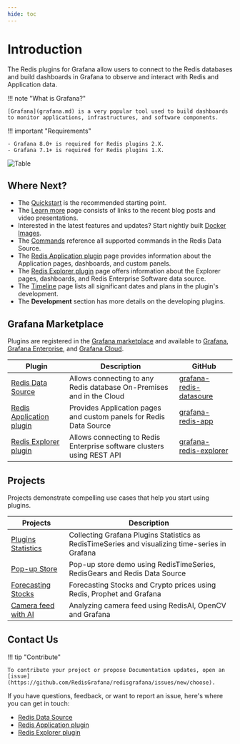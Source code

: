 ```yaml
---
hide: toc
---
```


# Introduction

The Redis plugins for Grafana allow users to connect to the Redis databases and build dashboards in Grafana to observe and interact with Redis and Application data.

!!! note "What is Grafana?"

    [Grafana](grafana.md) is a very popular tool used to build dashboards to monitor applications, infrastructures, and software components.

!!! important "Requirements"

    - Grafana 8.0+ is required for Redis plugins 2.X.
    - Grafana 7.1+ is required for Redis plugins 1.X.

![Table](/images/redis-table.png)

## Where Next?

- The [Quickstart](quickstart.md) is the recommended starting point.
- The [Learn more](learn-more.md) page consists of links to the recent blog posts and video presentations.
- Interested in the latest features and updates? Start nightly built [Docker Images](development/images.md).
- The [Commands](redis-datasource/commands.md) reference all supported commands in the Redis Data Source.
- The [Redis Application plugin](redis-app/overview.md) page provides information about the Application pages, dashboards, and custom panels.
- The [Redis Explorer plugin](redis-explorer/overview.md) page offers information about the Explorer pages, dashboards, and Redis Enterprise Software data source.
- The [Timeline](timeline.md) page lists all significant dates and plans in the plugin's development.
- The **Development** section has more details on the developing plugins.

## Grafana Marketplace

Plugins are registered in the [Grafana marketplace](https://grafana.com/grafana/plugins/) and available to [Grafana](https://grafana.com/), [Grafana Enterprise](https://grafana.com/products/enterprise/), and [Grafana Cloud](https://grafana.com/products/cloud/).

| Plugin                                                                           | Description                                                            | GitHub                                                                              |
| -------------------------------------------------------------------------------- | ---------------------------------------------------------------------- | ----------------------------------------------------------------------------------- |
| [Redis Data Source](https://grafana.com/grafana/plugins/redis-datasource/)       | Allows connecting to any Redis database On-Premises and in the Cloud   | [grafana-redis-datasoure](https://github.com/RedisGrafana/grafana-redis-datasource) |
| [Redis Application plugin](https://grafana.com/grafana/plugins/redis-app/)       | Provides Application pages and custom panels for Redis Data Source     | [grafana-redis-app](https://github.com/RedisGrafana/grafana-redis-app)              |
| [Redis Explorer plugin](https://grafana.com/grafana/plugins/redis-explorer-app/) | Allows connecting to Redis Enterprise software clusters using REST API | [grafana-redis-explorer](https://github.com/RedisGrafana/grafana-redis-explorer)    |

## Projects

Projects demonstrate compelling use cases that help you start using plugins.

| Projects                                          | Description                                                                                     |
| ------------------------------------------------- | ----------------------------------------------------------------------------------------------- |
| [Plugins Statistics](projects/grafana-stats.md)   | Collecting Grafana Plugins Statistics as RedisTimeSeries and visualizing time-series in Grafana |
| [Pop-up Store](projects/pop-up-store.md)          | Pop-up store demo using RedisTimeSeries, RedisGears and Redis Data Source                       |
| [Forecasting Stocks](projects/finance-prophet.md) | Forecasting Stocks and Crypto prices using Redis, Prophet and Grafana                           |
| [Camera feed with AI](projects/camera-ai.md)      | Analyzing camera feed using RedisAI, OpenCV and Grafana                                         |

## Contact Us

!!! tip "Contribute"

    To contribute your project or propose Documentation updates, open an [issue](https://github.com/RedisGrafana/redisgrafana/issues/new/choose).

If you have questions, feedback, or want to report an issue, here's where you can get in touch:

- [Redis Data Source](https://github.com/RedisGrafana/grafana-redis-datasource/issues/new/choose)
- [Redis Application plugin](https://github.com/RedisGrafana/grafana-redis-app/issues/new/choose)
- [Redis Explorer plugin](https://github.com/RedisGrafana/grafana-redis-explorer/issues/new/choose)
